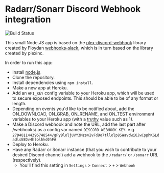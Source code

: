 # Radarr/Sonarr Discord Webhook integration

![Build Status](https://travis-ci.com/dylanjboyd/radarr-sonarr-discord-webhook.svg?branch=master)

This small Node.JS app is based on the [plex-discord-webhook](https://github.com/Floydan/plex-discord-webhook) library created by Floydan [webhooks-slack](https://github.com/plexinc/webhooks-slack), which is in turn based on the library created by plexinc.

In order to run this app:
 
- Install [node.js](https://nodejs.org/en/).
- Clone the repository.
- Install dependencies using `npm install`.
- Make a new app at Heroku.
- Add an `API_KEY` config variable to your Heroku app, which will be used to secure exposed endpoints. This should be able to be of any format or length.
- Depending on events you'd like to be notified about, add the ON_DOWNLOAD, ON_GRAB, ON_RENAME, and ON_TEST environment variables to your Heroku app (with a [truthy](https://developer.mozilla.org/en-US/docs/Glossary/Truthy) value such as 1).
- Make a Discord webhook and note the URL, add the last part after /webhooks/ as a config var named `DISCORD_WEBHOOK_KEY`. e.g. `279401144396748544/gPy8loljUVY3MzsvIvFd9o7tllolp8SWavdwi0JwCpphKGLdadlsE8Dv4hlolhkd0hFA`
- Deploy to Heroku.
- Have any Radarr or Sonarr instance (that you wish to contribute to your desired Discord channel) add a webhook to the `/radarr/` or `/sonarr` URL (respectively). 
  - You'll find this setting in `Settings` > `Connect` > `+` > `Webhook`